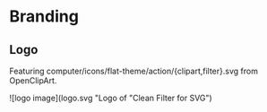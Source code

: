 # Branding
## Logo
Featuring computer/icons/flat-theme/action/{clipart,filter}.svg from OpenClipArt.

![logo image](logo.svg "Logo of "Clean Filter for SVG")
